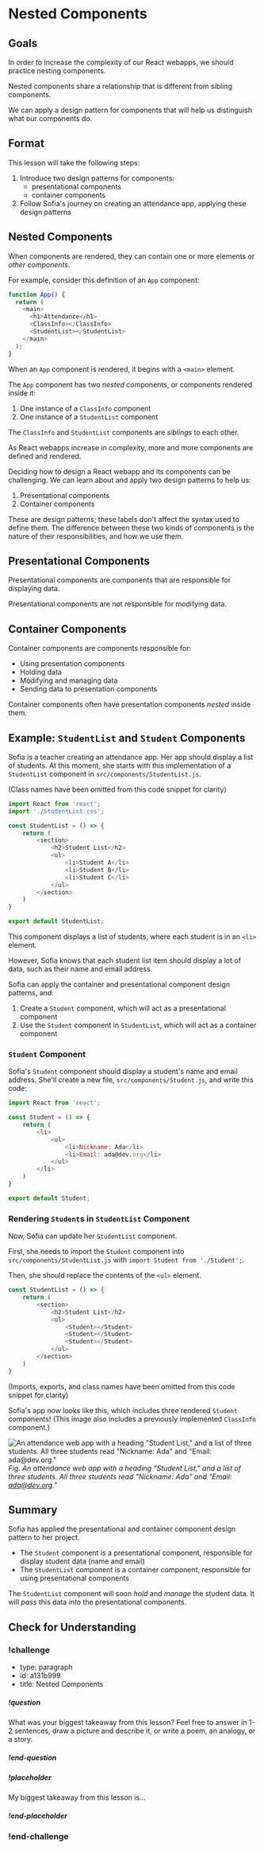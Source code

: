 # Nested Components

## Goals

In order to increase the complexity of our React webapps, we should practice nesting components.

Nested components share a relationship that is different from sibling components.

We can apply a design pattern for components that will help us distinguish what our components do.

## Format

This lesson will take the following steps:

1. Introduce two design patterns for components:
   - presentational components
   - container components
1. Follow Sofia's journey on creating an attendance app, applying these design patterns

## Nested Components

When components are rendered, they can contain one or more elements or _other components_.

For example, consider this definition of an `App` component:

<!-- prettier-ignore-start -->
```js
function App() {
  return (
    <main>
      <h1>Attendance</h1>
      <ClassInfo></ClassInfo>
      <StudentList></StudentList>
    </main>
  );
}
```
<!-- prettier-ignore-end -->

When an `App` component is rendered, it begins with a `<main>` element.

The `App` component has two _nested_ components, or components rendered inside it:

1. One instance of a `ClassInfo` component
1. One instance of a `StudentList` component

The `ClassInfo` and `StudentList` components are _siblings_ to each other.

As React webapps increase in complexity, more and more components are defined and rendered.

Deciding how to design a React webapp and its components can be challenging. We can learn about and apply two design patterns to help us:

1. Presentational components
1. Container components

These are design patterns; these labels don't affect the syntax used to define them. The difference between these two kinds of components is the nature of their responsibilities, and how we use them.

## Presentational Components

Presentational components are components that are responsible for displaying data.

Presentational components are not responsible for modifying data.

## Container Components

Container components are components responsible for:

- Using presentation components
- Holding data
- Modifying and managing data
- Sending data to presentation components

Container components often have presentation components _nested_ inside them.

## Example: `StudentList` and `Student` Components

Sofia is a teacher creating an attendance app. Her app should display a list of students. At this moment, she starts with this implementation of a `StudentList` component in `src/components/StudentList.js`.

(Class names have been omitted from this code snippet for clarity)

<!-- prettier-ignore-start -->
```js
import React from 'react';
import './StudentList.css';

const StudentList = () => {
    return (
        <section>
            <h2>Student List</h2>
            <ul>
                <li>Student A</li>
                <li>Student B</li>
                <li>Student C</li>
            </ul>
        </section>
    )
}

export default StudentList;
```
<!-- prettier-ignore-end -->

This component displays a list of students, where each student is in an `<li>` element.

However, Sofia knows that each student list item should display a lot of data, such as their name and email address.

Sofia can apply the container and presentational component design patterns, and:

1. Create a `Student` component, which will act as a presentational component
1. Use the `Student` component in `StudentList`, which will act as a container component

### `Student` Component

Sofia's `Student` component should display a student's name and email address. She'll create a new file, `src/components/Student.js`, and write this code:

<!-- prettier-ignore-start -->
```js
import React from 'react';

const Student = () => {
    return (
        <li>
            <ul>
                <li>Nickname: Ada</li>
                <li>Email: ada@dev.org</li>
            </ul>
        </li>
    )
}

export default Student;
```
<!-- prettier-ignore-end -->

### Rendering `Student`s in `StudentList` Component

Now, Sofia can update her `StudentList` component.

First, she needs to import the `Student` component into `src/components/StudentList.js` with `import Student from './Student';`.

Then, she should replace the contents of the `<ul>` element.

<!-- prettier-ignore-start -->
```js
const StudentList = () => {
    return (
        <section>
            <h2>Student List</h2>
            <ul>
                <Student></Student>
                <Student></Student>
                <Student></Student>
            </ul>
        </section>
    )
}
```
<!-- prettier-ignore-end -->

(Imports, exports, and class names have been omitted from this code snippet for clarity)

Sofia's app now looks like this, which includes three rendered `Student` components! (This image also includes a previously implemented `ClassInfo` component.)

![An attendance web app with a heading "Student List," and a list of three students. All three students read "Nickname: Ada" and "Email: ada@dev.org."](../assets/props_nested-components_render.png)  
_Fig. An attendance web app with a heading "Student List," and a list of three students. All three students read "Nickname: Ada" and "Email: ada@dev.org."_

## Summary

Sofia has applied the presentational and container component design pattern to her project.

- The `Student` component is a presentational component, responsible for display student data (name and email)
- The `StudentList` component is a container component, responsible for using presentational components

The `StudentList` component will soon _hold_ and _manage_ the student data. It will _pass_ this data _into_ the presentational components.

## Check for Understanding

<!-- Question Takeaway -->
<!-- prettier-ignore-start -->
### !challenge
* type: paragraph
* id: a131b999
* title: Nested Components
##### !question

What was your biggest takeaway from this lesson? Feel free to answer in 1-2 sentences, draw a picture and describe it, or write a poem, an analogy, or a story.

##### !end-question
##### !placeholder

My biggest takeaway from this lesson is...

##### !end-placeholder
### !end-challenge
<!-- prettier-ignore-end -->

